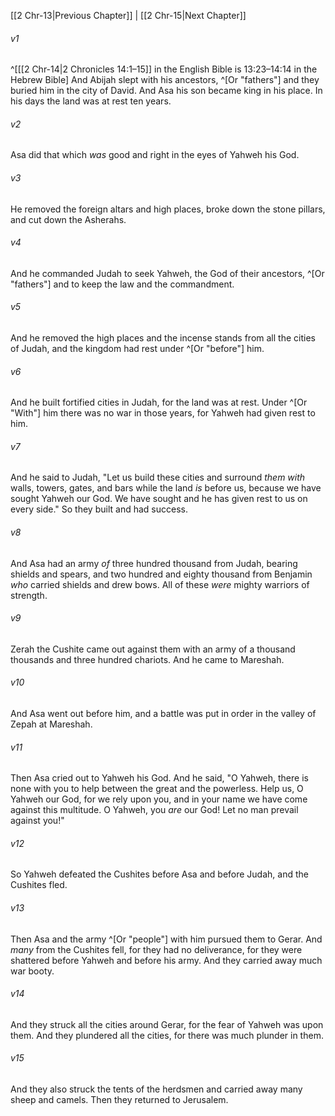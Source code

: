 ﻿---
aliases:
  - 2 Chronicles 14
---

[[2 Chr-13|Previous Chapter]] | [[2 Chr-15|Next Chapter]]

###### v1
 ^[[[2 Chr-14|2 Chronicles 14:1–15]] in the English Bible is 13:23–14:14 in the Hebrew Bible] And Abijah slept with his ancestors, ^[Or "fathers"] and they buried him in the city of David. And Asa his son became king in his place. In his days the land was at rest ten years.

###### v2
Asa did that which _was_ good and right in the eyes of Yahweh his God.

###### v3
He removed the foreign altars and high places, broke down the stone pillars, and cut down the Asherahs.

###### v4
And he commanded Judah to seek Yahweh, the God of their ancestors, ^[Or "fathers"] and to keep the law and the commandment.

###### v5
And he removed the high places and the incense stands from all the cities of Judah, and the kingdom had rest under ^[Or "before"] him.

###### v6
And he built fortified cities in Judah, for the land was at rest. Under ^[Or "With"] him there was no war in those years, for Yahweh had given rest to him.

###### v7
And he said to Judah, "Let us build these cities and surround _them with_ walls, towers, gates, and bars while the land _is_ before us, because we have sought Yahweh our God. We have sought and he has given rest to us on every side." So they built and had success.

###### v8
And Asa had an army _of_ three hundred thousand from Judah, bearing shields and spears, and two hundred and eighty thousand from Benjamin _who_ carried shields and drew bows. All of these _were_ mighty warriors of strength.

###### v9
Zerah the Cushite came out against them with an army of a thousand thousands and three hundred chariots. And he came to Mareshah.

###### v10
And Asa went out before him, and a battle was put in order in the valley of Zepah at Mareshah.

###### v11
Then Asa cried out to Yahweh his God. And he said, "O Yahweh, there is none with you to help between the great and the powerless. Help us, O Yahweh our God, for we rely upon you, and in your name we have come against this multitude. O Yahweh, you _are_ our God! Let no man prevail against you!"

###### v12
So Yahweh defeated the Cushites before Asa and before Judah, and the Cushites fled.

###### v13
Then Asa and the army ^[Or "people"] with him pursued them to Gerar. And _many_ from the Cushites fell, for they had no deliverance, for they were shattered before Yahweh and before his army. And they carried away much war booty.

###### v14
And they struck all the cities around Gerar, for the fear of Yahweh was upon them. And they plundered all the cities, for there was much plunder in them.

###### v15
And they also struck the tents of the herdsmen and carried away many sheep and camels. Then they returned to Jerusalem.